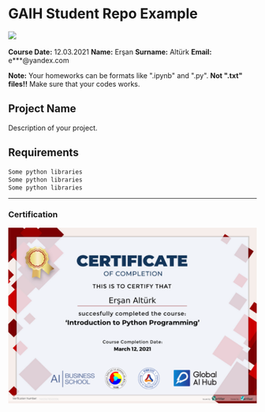 # GAIH Student Repo Example
![](img/newlogo.png)

**Course Date:** 12.03.2021 
**Name:** Erşan 
**Surname:** Altürk 
**Email:** e***@yandex.com 


**Note:** Your homeworks can be formats like ".ipynb" and ".py". **Not ".txt" files!!** Make sure that your codes works.  

## Project Name
Description of your project.

## Requirements
```
Some python libraries
Some python libraries
Some python libraries
```
---

### Certification
![](img/74435678500996.png)

